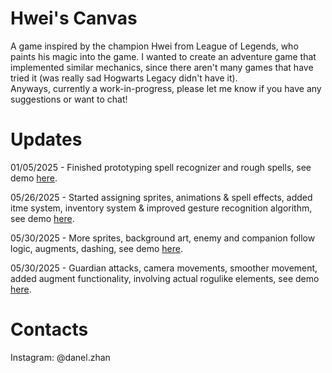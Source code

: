 # Hwei's Canvas
<p>A game inspired by the champion Hwei from League of Legends, who paints his magic into the game. I wanted to create an adventure game that implemented similar mechanics, since there aren't many games that have tried it (was really sad Hogwarts Legacy didn't have it). <br>Anyways, currently a work-in-progress, please let me know if you have any suggestions or want to chat!</p>

# Updates
<p>01/05/2025 - Finished prototyping spell recognizer and rough spells, see demo <a href="https://youtu.be/-lWyHkT7xDM">here</a>.</p>
<p>05/26/2025 - Started assigning sprites, animations & spell effects, added itme system, inventory system & improved gesture recognition algorithm, see demo <a href="https://youtu.be/R1S1TrbgAnk">here</a>.</p>
<p>05/30/2025 - More sprites, background art, enemy and companion follow logic, augments, dashing, see demo <a href="https://youtu.be/8VKC--MP-Xk">here</a>.</p>
<p>05/30/2025 - Guardian attacks, camera movements, smoother movement, added augment functionality, involving actual rogulike elements, see demo <a href="https://youtu.be/ykkEZU72tDQ">here</a>.</p>

# Contacts
<p>Instagram: @danel.zhan</p>
